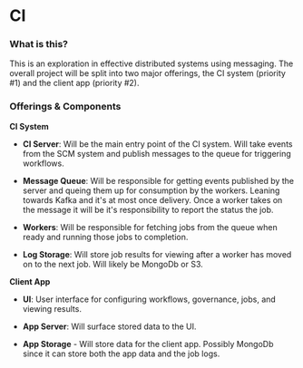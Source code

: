 # CI

### What is this?

This is an exploration in effective distributed systems using messaging. The overall project will be split into two major offerings, the CI system (priority #1) and the client app (priority #2).

### Offerings & Components

**CI System**

- **CI Server**: Will be the main entry point of the CI system. Will take events from the SCM system and publish messages to the queue for triggering workflows.

- **Message Queue**: Will be responsible for getting events published by the server and queing them up for consumption by the workers. Leaning towards Kafka and it's at most once delivery. Once a worker takes on the message it will be it's responsibility to report the status the job.

- **Workers**: Will be responsible for fetching jobs from the queue when ready and running those jobs to completion.

- **Log Storage**: Will store job results for viewing after a worker has moved on to the next job. Will likely be MongoDb or S3.

**Client App**

- **UI**: User interface for configuring workflows, governance, jobs, and viewing results.

- **App Server**: Will surface stored data to the UI.

- **App Storage** - Will store data for the client app. Possibly MongoDb since it can store both the app data and the job logs.
